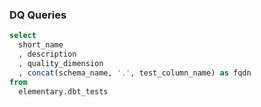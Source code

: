 ### DQ Queries

```sql
select
  short_name
  , description
  , quality_dimension
  , concat(schema_name, '.', test_column_name) as fqdn
from
  elementary.dbt_tests
```
